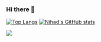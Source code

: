 ### Hi there 👋

[![Top Langs](https://github-readme-stats.vercel.app/api/top-langs/?username=NihadZeidan&theme=dark&show_icons=true)](https://github.com/NihadZeidan)
[![Nihad's GitHub stats](https://github-readme-stats.vercel.app/api?username=NihadZeidan&theme=dark&show_icons=true)](https://github.com/NihadZeidan)

<a href="https://www.linkedin.com/in/nihadzeidan/"> <img src="https://logoeps.com/wp-content/uploads/2014/09/34405-linkedin-logo-icon-vector-icon-vector-eps.png" /> </a>
